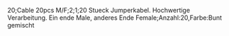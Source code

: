20;Cable 20pcs M/F;2;1;20 Stueck Jumperkabel. Hochwertige Verarbeitung. Ein ende Male, anderes Ende Female;Anzahl:20,Farbe:Bunt gemischt
